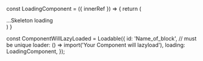<!-- Condition: [innerRef] is required from react-waypoint -->
const LoadingComponent = ({ innerRef }) => {
  return (
    <div ref={innerRef}>
      ...Skeleton loading
    </div>
  )
}

<!-- Condition: [id] must be unique -->
const ComponentWillLazyLoaded = Loadable({
  id: 'Name_of_block', // must be unique
  loader: () => import('Your Component will lazyload'),
  loading: LoadingComponent,
});